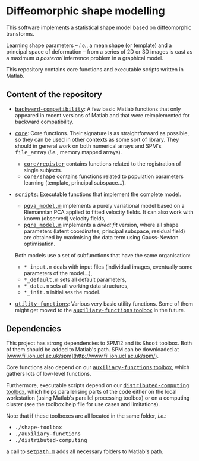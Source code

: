 # Diffeomorphic shape modelling

This software implements a statistical shape model based on diffeomorphic transforms.

Learning shape parameters &ndash; _i.e._, a mean shape (or template) and a principal space of deformation &ndash; from a series of 2D or 3D images is cast as a maximum _a posterori_ inferrence problem in a graphical model.

This repository contains core functions and executable scripts written in Matlab.

## Content of the repository

- [<tt>backward-compatibility</tt>](backward-compatibility): A few basic Matlab functions that only appeared in recent versions of Matlab and that were reimplemented for backward compatibility.
- [<tt>core</tt>](core): Core functions. Their signature is as straightforward as possible, so they can be used in other contexts as some sort of library. They should in general work on both numerical arrays and SPM's <tt>file_array</tt> (_i.e._, memory mapped arrays).
  * [<tt>core/register</tt>](core/register) contains functions related to the registration of single subjects.
  * [<tt>core/shape</tt>](core/shape) contains functions related to population parameters learning (template, principal subspace...).
- [<tt>scripts</tt>](scripts): Executable functions that implement the complete model.
  * [<tt>pgva_model.m</tt>](scripts/pgva_model.m) implements a purely variational model based on a Riemannian PCA applied to fitted velocity fields. It can also work with known (observed) velocity fields,
  * [<tt>pgra_model.m</tt>](scripts/pgra_model.m) implements a _direct fit_ version, where all shape parameters (latent coordinates, principal subspace, residual field) are obtained by maximising the data term using Gauss-Newton optimisation.

  Both models use a set of subfunctions that have the same organisation:
  * <tt>*_input.m</tt> deals with input files (individual images, eventually some parameters of the model...),
  * <tt>*_default.m</tt> sets all default parameters,
  * <tt>*_data.m</tt> sets all working data structures,
  * <tt>*_init.m</tt> initialises the model.
  
- [<tt>utility-functions</tt>](utility-functions): Various very basic utility functions. Some of them might get moved to the [<tt>auxiliary-functions</tt> toolbox](https://github.com/WTCN-computational-anatomy-group/auxiliary-functions) in the future.

## Dependencies

This project has strong dependencies to SPM12 and its <tt>Shoot</tt> toolbox. Both of them should be added to Matlab's path. SPM can be downloaded at [www.fil.ion.ucl.ac.uk/spm](http://www.fil.ion.ucl.ac.uk/spm/).

Core functions also depend on our [<tt>auxiliary-functions</tt> toolbox](https://github.com/WTCN-computational-anatomy-group/auxiliary-functions), which gathers lots of low-level functions.

Furthermore, executable scripts depend on our [<tt>distributed-computing</tt> toolbox](https://github.com/WTCN-computational-anatomy-group/distributed-computing), which helps parallelising parts of the code either on the local workstation (using Matlab's parallel processing toolbox) or on a computing cluster (see the toolbox help file for use cases and limitations).

Note that if these toolboxes are all located in the same folder, _i.e._:
* <tt>./shape-toolbox</tt>
* <tt>./auxiliary-functions</tt>
* <tt>./distributed-computing</tt>

a call to [<tt>setpath.m</tt>](setpath.m) adds all necessary folders to Matlab's path.
